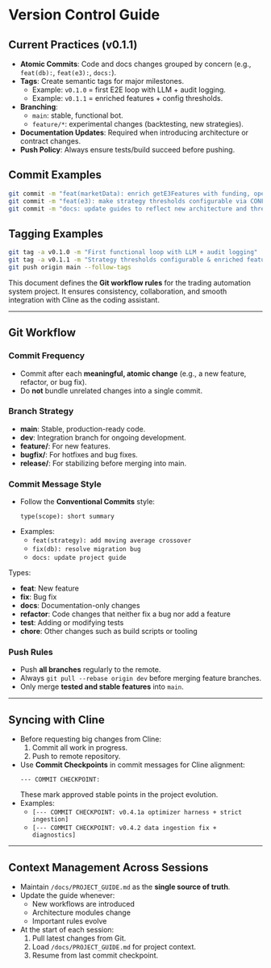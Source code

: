 # Version Control Guide

## Current Practices (v0.1.1)
- **Atomic Commits**: Code and docs changes grouped by concern (e.g., `feat(db):`, `feat(e3):`, `docs:`).
- **Tags**: Create semantic tags for major milestones.
  - Example: `v0.1.0` = first E2E loop with LLM + audit logging.
  - Example: `v0.1.1` = enriched features + config thresholds.
- **Branching**:
  - `main`: stable, functional bot.
  - `feature/*`: experimental changes (backtesting, new strategies).
- **Documentation Updates**: Required when introducing architecture or contract changes.
- **Push Policy**: Always ensure tests/build succeed before pushing.

## Commit Examples
```bash
git commit -m "feat(marketData): enrich getE3Features with funding, open interest, realized volatility, spread"
git commit -m "feat(e3): make strategy thresholds configurable via CONFIG"
git commit -m "docs: update guides to reflect new architecture and thresholds"
```

## Tagging Examples
```bash
git tag -a v0.1.0 -m "First functional loop with LLM + audit logging"
git tag -a v0.1.1 -m "Strategy thresholds configurable & enriched features integrated"
git push origin main --follow-tags
```

This document defines the **Git workflow rules** for the trading automation system project. It ensures consistency, collaboration, and smooth integration with Cline as the coding assistant.

---

## Git Workflow

### Commit Frequency
- Commit after each **meaningful, atomic change** (e.g., a new feature, refactor, or bug fix).
- Do **not** bundle unrelated changes into a single commit.

### Branch Strategy
- **main**: Stable, production-ready code.
- **dev**: Integration branch for ongoing development.
- **feature/<name>**: For new features.
- **bugfix/<name>**: For hotfixes and bug fixes.
- **release/<version>**: For stabilizing before merging into main.

### Commit Message Style
- Follow the **Conventional Commits** style:
  ```
  type(scope): short summary
  ```
- Examples:
  - `feat(strategy): add moving average crossover`
  - `fix(db): resolve migration bug`
  - `docs: update project guide`

Types:
- **feat**: New feature
- **fix**: Bug fix
- **docs**: Documentation-only changes
- **refactor**: Code changes that neither fix a bug nor add a feature
- **test**: Adding or modifying tests
- **chore**: Other changes such as build scripts or tooling

### Push Rules
- Push **all branches** regularly to the remote.
- Always `git pull --rebase origin dev` before merging feature branches.
- Only merge **tested and stable features** into `main`.

---

## Syncing with Cline

- Before requesting big changes from Cline:
  1. Commit all work in progress.
  2. Push to remote repository.
- Use **Commit Checkpoints** in commit messages for Cline alignment:
  ```
  --- COMMIT CHECKPOINT:
  ```
  These mark approved stable points in the project evolution.
- Examples:
  - `[--- COMMIT CHECKPOINT: v0.4.1a optimizer harness + strict ingestion]`
  - `[--- COMMIT CHECKPOINT: v0.4.2 data ingestion fix + diagnostics]`

---

## Context Management Across Sessions

- Maintain `/docs/PROJECT_GUIDE.md` as the **single source of truth**.
- Update the guide whenever:
  - New workflows are introduced
  - Architecture modules change
  - Important rules evolve
- At the start of each session:
  1. Pull latest changes from Git.
  2. Load `/docs/PROJECT_GUIDE.md` for project context.
  3. Resume from last commit checkpoint.
